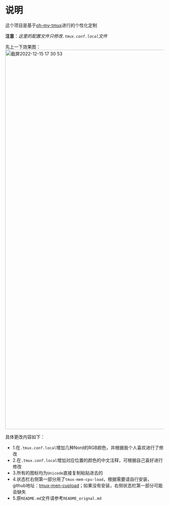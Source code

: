 # 说明

这个项目是基于[oh-my-tmux](https://github.com/gpakosz/.tmux)进行的个性化定制

**注意**：*这里的配置文件只修改`.tmux.conf.local`文件*

先上一下效果图：
<img width="1202" alt="截屏2022-12-15 17 30 53" src="https://user-images.githubusercontent.com/17766594/207915758-cc1d38b5-b116-4641-a297-d295dd3aeab0.png">

具体更改内容如下：
- 1.在`.tmux.conf.local`增加几种Nord的RGB颜色，并根据我个人喜欢进行了修改
- 2.在`.tmux.conf.local`增加对应位置的颜色的中文注释，可根据自己喜好进行修改
- 3.所有的图标均为`Unicode`直接复制粘贴进去的
- 4.状态栏右侧第一部分用了`tmux-mem-cpu-load`，根据需要请自行安装，github地址：[tmux-men-cupload](https://github.com/thewtex/tmux-mem-cpu-load)；如果没有安装，右侧状态栏第一部分可能会缺失
- 5.原`README.md`文件请参考`README_orignal.md`
